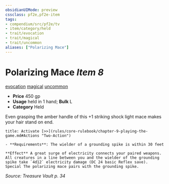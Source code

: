 ```yaml
---
obsidianUIMode: preview
cssclass: pf2e,pf2e-item
tags:
- compendium/src/pf2e/tv
- item/category/held
- trait/evocation
- trait/magical
- trait/uncommon
aliases: ["Polarizing Mace"]
---
```

# Polarizing Mace *Item 8*  
[evocation](rules/traits/evocation.md)  [magical](rules/traits/magical.md)  [uncommon](rules/traits/uncommon.md)  

- **Price** 450 gp
- **Usage** held in 1 hand; **Bulk** L
- **Category** Held

Even grasping the amber handle of this +1 striking shock light mace makes your hair stand on end.

```ad-embed-ability
title: Activate [>>](rules/core-rulebook/chapter-9-playing-the-game.md#Actions "Two-Action")

- **Requirements**: The wielder of a grounding spike is within 30 feet

**Effect** A great surge of electricity connects your paired weapons. All creatures in a line between you and the wielder of the grounding spike take `4d12` electricity damage (DC 24 basic Reflex save). Special The polarizing mace pairs with the grounding spike.
```

*Source: Treasure Vault p. 34*